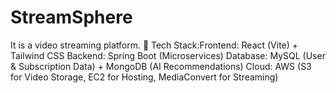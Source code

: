 # StreamSphere
 It is a video streaming platform. 🔧 Tech Stack:Frontend: React (Vite) + Tailwind CSS Backend: Spring Boot (Microservices) Database: MySQL (User &amp; Subscription Data) + MongoDB (AI Recommendations) Cloud: AWS (S3 for Video Storage, EC2 for Hosting, MediaConvert for Streaming) 
